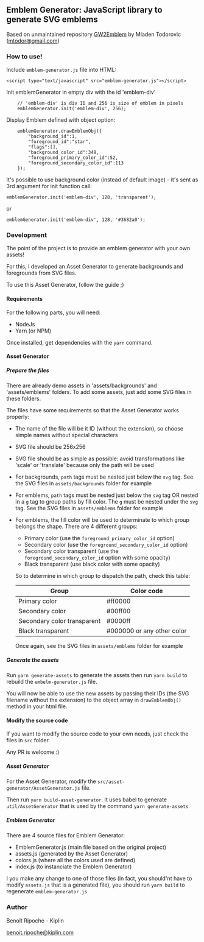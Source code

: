 ## Emblem Generator: JavaScript library to generate SVG emblems

Based on unmaintained repository [GW2Emblem](https://github.com/mtodor/gw2emblem) by Mladen Todorovic (mtodor@gmail.com)

### How to use!

Include `emblem-generator.js` file into HTML:

```
<script type="text/javascript" src="emblem-generator.js"></script>
```

Init emblemGenerator in empty div with the id 'emblem-div'

```
    // 'emblem-div' is div ID and 256 is size of emblem in pixels
    emblemGenerator.init('emblem-div', 256);
```

Display Emblem defined with object option:

```
    emblemGenerator.drawEmblemObj({
    	"background_id":1,
    	"foreground_id":"star",
    	"flags":[],
    	"background_color_id":348,
    	"foreground_primary_color_id":52,
    	"foreground_secondary_color_id":113
    });
```

It's possible to use background color (instead of default image) - it's sent as 3rd argument for init function call:
```
emblemGenerator.init('emblem-div', 128, 'transparent');
```
or
```
emblemGenerator.init('emblem-div', 128, '#3682a0');
```

### Development

The point of the project is to provide an emblem generator with your own assets!

For this, I developed an Asset Generator to generate backgrounds and foregrounds from SVG files.

To use this Asset Generator, follow the guide ;)

#### Requirements

For the following parts, you will need:
- NodeJs
- Yarn (or NPM)

Once installed, get dependencies with the `yarn` command.

#### Asset Generator

##### Prepare the files
There are already demo assets in 'assets/backgrounds' and 'assets/emblems' folders. To add some assets, just add some SVG files in these folders.

The files have some requirements so that the Asset Generator works properly:
- The name of the file will be it ID (without the extension), so choose simple names without special characters
- SVG file should be 256x256
- SVG file should be as simple as possible: avoid transformations like 'scale' or 'translate' because only the path will be used 
- For backgrounds, `path` tags must be nested just below the `svg` tag. See the SVG files in `assets/backgrounds` folder for example
- For emblems, `path` tags must be nested just below the `svg` tag OR nested in a `g` tag to group paths by fill color. The `g` must be nested under the `svg` tag. See the SVG files in `assets/emblems` folder for example
- For emblems, the fill color will be used to determinate to which group belongs the shape. There are 4 different groups:
    - Primary color (use the `foreground_primary_color_id` option)
    - Secondary color (use the `foreground_secondary_color_id` option)
    - Secondary color transparent (use the `foreground_secondary_color_id` option with some opacity)
    - Black transparent (use black color with some opacity)
 
    So to determine in which group to dispatch the path, check this table:
    
    | Group                       | Color code                   |
    |-----------------------------|----------------------------|
    | Primary color               | #ff0000                    |
    | Secondary color             | #00ff00                    |
    | Secondary color transparent | #0000ff                    |
    | Black transparent           | #000000 or any other color |
    
    Once again, see the SVG files in `assets/emblems` folder for example
    
##### Generate the assets

Run `yarn generate-assets` to generate the assets then run `yarn build` to rebuild the `embelm-generator.js` file.

You will now be able to use the new assets by passing their IDs (the SVG filename without the extension) to the object array in `drawEmblemObj()` method in your html file.

#### Modify the source code

If you want to modify the source code to your own needs, just check the files in `src` folder.

Any PR is welcome :)

##### Asset Generator

For the Asset Generator, modify the `src/asset-generator/AssetGenerator.js` file.

Then run `yarn build-asset-generator`. It uses babel to generate `util/AssetGenerator` that is used by the command `yarn generate-assets`

##### Emblem Generator

There are 4 source files for Emblem Generator:
- EmblemGenerator.js (main file based on the original project)
- assets.js (generated by the Asset Generator)
- colors.js (where all the colors used are defined)
- index.js (to instanciate the Emblem Generator)

I you make any change to one of those files (in fact, you should'nt have to modify `assets.js` that is a generated file), you should run `yarn build` to regenerate `emblem-generator.js`

### Author

Benoît Ripoche - Kiplin

benoit.ripoche@kiplin.com
